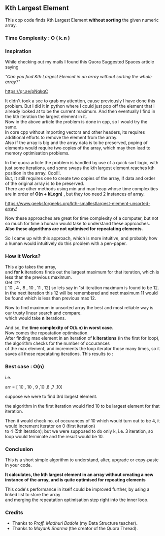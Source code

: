 ## Kth Largest Element

This cpp code finds Kth Largest Element **without sorting** the given numeric array.

### Time Complexity :  O ( k.n )

### Inspiration

While checking out my mails I found this Quora Suggested Spaces article saying

*"Can you find Kth Largest Element in an array without sorting the whole array?"*

https://qr.ae/pNqkqC

It didn't took a sec to grab my attention, cause previously I have done this problem. But I did it in python where I could just pop off the element
that I already looked at to be the current maximum. And then eventually I find in the kth iteration the largest element in it.\
Now in the above article the problem is  done in cpp, so I would try the same.\
In core cpp without importing vectors and other headers, its requires additional efforts to remove the element from the array.\
Also if the array is big and the array data is to be preserved, poping of elements would require two copies of the array, which may then lead
to memory optimisation problems.

In the quora article the problem is handled by use of a quick sort logic, with just some iterations, and some swaps the kth largest element reaches kth position 
in the array. Cool!!.\
But, It still requires one to create two copies of the array, if data and order of the original array is to be preserved. \
There are other methods using min and max heap whose time complexities are in order of **O(n + kLogn)** , but they too need 2 instances of array.

https://www.geeksforgeeks.org/kth-smallestlargest-element-unsorted-array/

Now these approaches are great for time complexity of a computer, but not so much for time a human would take to understand these approaches.
**Also these algorithms are not optimised for repeatating elements.**

So I came up with this approach, which is more intuitive, and probably how a human would intuitively do this problem with a pen-paper.


### How it Works?

This algo takes the array,\
and **for k** iterations finds out the largest maximum for that iteration, which is less than the previous maximum.\
Get it??\
[ 10 , 4 , 8 , 10 , 11 , 12]
so lets say in 1st iteration maximum is found to be 12.\
in the next iteration this 12 will be remembered and next maximum 11 would be found which is less than previous max 12.

Now to find maximum in unsorted array the best and most reliable way is our trusty linear search and compare.\
which would take **n** iterations.

And so, the **time complexity of O(k.n) in worst case**. \
Now comes the repeatation optimisation.\
After finding max element in an iteration of **k iterations** (in the first for loop), the algorithm checks for the number of occurances\
of the max element, and increments the loop iterator those many times, so it saves all those repeatating iterations.
This results to :

### Best case : O(n)

i.e.

arr = [ 10 , 10 , 9 ,10 ,8 ,7 ,10]

suppose we were to find 3rd largest element.

the algorithm in the first iteration would find 10 to be largest element for that iteration.

Then it would check no. of occurances of 10 which would turn out to be 4, it would increment iterator on 0 (first iteration)\
to 4 (5th iteration); but we were supposed to do only k, i.e. 3 iteration, so loop would terminate and the result would be 10.


### Conclusion

This is a short simple algorithm to understand, alter, upgrade or copy-paste in your code.

**It calculates, the kth largest element in an array without creating a new instance of the array, and is quite optimised for repeating elements**

This code's performance in itself could be improved further, by using a linked list to store the array\
and merging the repeatation optimisation step right into the inner loop.


### Credits

* Thanks to *Proff. Madhuri Badole* (my Data Structure teacher).
* Thanks to *Mayank Sharma* (the creator of the Quora Thread).
